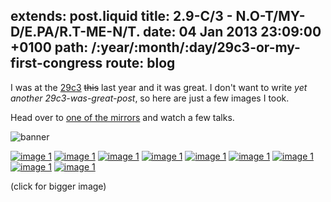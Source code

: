 extends: post.liquid
title: 2.9-C/3 - N.O-T/MY-D/E.PA/R.T-ME-N/T.
date: 04 Jan 2013 23:09:00 +0100
path: /:year/:month/:day/29c3-or-my-first-congress
route: blog
---

I was at the [29c3][wiki] <del>this</del> last year and it was great.
I don't want to write _yet another 29c3-was-great-post_, so here are just a few images I took.

Head over to [one of the mirrors][mirror] and watch a few talks.

![banner](//tmp.fnordig.de/29c3/img/29c3-fullbanner.png)

[![image 1](//tmp.fnordig.de/29c3/img/th-2012-12-27_10-31-18_Foto.jpg)](//tmp.fnordig.de/29c3/img/2012-12-27_10-31-18_Foto.jpg)
[![image 1](//tmp.fnordig.de/29c3/img/th-2012-12-27_23-49-48_Foto.jpg)](//tmp.fnordig.de/29c3/img/2012-12-27_23-49-48_Foto.jpg)
[![image 1](//tmp.fnordig.de/29c3/img/th-2012-12-29_20-07-50_Foto.jpg)](//tmp.fnordig.de/29c3/img/2012-12-29_20-07-50_Foto.jpg)
[![image 1](//tmp.fnordig.de/29c3/img/th-2012-12-29_20-08-32_Foto.jpg)](//tmp.fnordig.de/29c3/img/2012-12-29_20-08-32_Foto.jpg)
[![image 1](//tmp.fnordig.de/29c3/img/th-2012-12-29_20-34-16_Foto.jpg)](//tmp.fnordig.de/29c3/img/2012-12-29_20-34-16_Foto.jpg)
[![image 1](//tmp.fnordig.de/29c3/img/th-2012-12-30_11-18-30_Foto.jpg)](//tmp.fnordig.de/29c3/img/2012-12-30_11-18-30_Foto.jpg)
[![image 1](//tmp.fnordig.de/29c3/img/th-2012-12-30_15-11-39_Foto.jpg)](//tmp.fnordig.de/29c3/img/2012-12-30_15-11-39_Foto.jpg)
[![image 1](//tmp.fnordig.de/29c3/img/th-2012-12-30_19-53-59_Foto.jpg)](//tmp.fnordig.de/29c3/img/2012-12-30_19-53-59_Foto.jpg)
[![image 1](//tmp.fnordig.de/29c3/img/th-2012-12-30_19-54-38_Foto.jpg)](//tmp.fnordig.de/29c3/img/2012-12-30_19-54-38_Foto.jpg)

(click for bigger image)

[wiki]: https://events.ccc.de/congress/2012/wiki/Main_Page
[mirror]: http://media.ccc.de/browse/congress/2012/index.html
